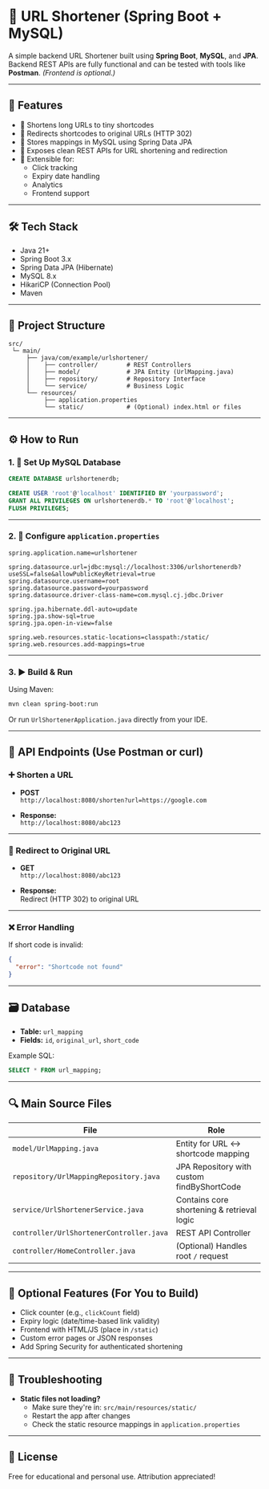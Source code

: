 # 🔗 URL Shortener (Spring Boot + MySQL)

A simple backend URL Shortener built using **Spring Boot**, **MySQL**, and **JPA**.  
Backend REST APIs are fully functional and can be tested with tools like **Postman**. *(Frontend is optional.)*

---

## 🚀 Features

- 🔽 Shortens long URLs to tiny shortcodes
- 🔁 Redirects shortcodes to original URLs (HTTP 302)
- 💾 Stores mappings in MySQL using Spring Data JPA
- 📡 Exposes clean REST APIs for URL shortening and redirection
- 🧱 Extensible for:
  - Click tracking
  - Expiry date handling
  - Analytics
  - Frontend support

---

## 🛠️ Tech Stack

- Java 21+
- Spring Boot 3.x
- Spring Data JPA (Hibernate)
- MySQL 8.x
- HikariCP (Connection Pool)
- Maven

---

## 📁 Project Structure

```
src/
 └─ main/
     ├── java/com/example/urlshortener/
     │    ├── controller/        # REST Controllers
     │    ├── model/             # JPA Entity (UrlMapping.java)
     │    ├── repository/        # Repository Interface
     │    └── service/           # Business Logic
     └── resources/
          ├── application.properties
          └── static/            # (Optional) index.html or files
```

---

## ⚙️ How to Run

### 1. 📂 Set Up MySQL Database

```sql
CREATE DATABASE urlshortenerdb;

CREATE USER 'root'@'localhost' IDENTIFIED BY 'yourpassword';
GRANT ALL PRIVILEGES ON urlshortenerdb.* TO 'root'@'localhost';
FLUSH PRIVILEGES;
```

---

### 2. 🧾 Configure `application.properties`

```properties
spring.application.name=urlshortener

spring.datasource.url=jdbc:mysql://localhost:3306/urlshortenerdb?useSSL=false&allowPublicKeyRetrieval=true
spring.datasource.username=root
spring.datasource.password=yourpassword
spring.datasource.driver-class-name=com.mysql.cj.jdbc.Driver

spring.jpa.hibernate.ddl-auto=update
spring.jpa.show-sql=true
spring.jpa.open-in-view=false

spring.web.resources.static-locations=classpath:/static/
spring.web.resources.add-mappings=true
```

---

### 3. ▶️ Build & Run

Using Maven:

```bash
mvn clean spring-boot:run
```

Or run `UrlShortenerApplication.java` directly from your IDE.

---

## 🧪 API Endpoints (Use Postman or curl)

### ➕ Shorten a URL

- **POST**  
  `http://localhost:8080/shorten?url=https://google.com`

- **Response:**  
  `http://localhost:8080/abc123`

---

### 🔁 Redirect to Original URL

- **GET**  
  `http://localhost:8080/abc123`

- **Response:**  
  Redirect (HTTP 302) to original URL

---

### ❌ Error Handling

If short code is invalid:

```json
{
  "error": "Shortcode not found"
}
```

---

## 🗃️ Database

- **Table:** `url_mapping`
- **Fields:** `id`, `original_url`, `short_code`

Example SQL:

```sql
SELECT * FROM url_mapping;
```

---

## 🔍 Main Source Files

| File                             | Role                                      |
|----------------------------------|-------------------------------------------|
| `model/UrlMapping.java`          | Entity for URL ↔ shortcode mapping        |
| `repository/UrlMappingRepository.java` | JPA Repository with custom findByShortCode |
| `service/UrlShortenerService.java` | Contains core shortening & retrieval logic |
| `controller/UrlShortenerController.java` | REST API Controller                      |
| `controller/HomeController.java` | (Optional) Handles root `/` request        |

---

## 🌟 Optional Features (For You to Build)

- Click counter (e.g., `clickCount` field)
- Expiry logic (date/time-based link validity)
- Frontend with HTML/JS (place in `/static`)
- Custom error pages or JSON responses
- Add Spring Security for authenticated shortening

---

## 🧰 Troubleshooting

- **Static files not loading?**
  - Make sure they're in: `src/main/resources/static/`
  - Restart the app after changes
  - Check the static resource mappings in `application.properties`

---

## 📄 License

Free for educational and personal use. Attribution appreciated!
